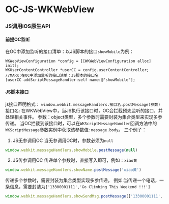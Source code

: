 # OC-JS-WKWebView
### JS调用iOS原生API

#### 前提OC监听
在OC中添加监听的接口清单：以JS脚本的接口`showMobile`为例：
```objc
WKWebViewConfiguration *config = [[WKWebViewConfiguration alloc] init];
WKUserContentController *userCC = config.userContentController;
//MARK:在OC中添加监听的接口清单：JS脚本的接口名
[userCC addScriptMessageHandler:self name:@"showMobile"];
```
#### JS脚本接口
js接口声明格式：
`window.webkit.messageHandlers.接口名.postMessage(参数)`
接口名: 在WKWebView中，当JS执行该接口时，OC会拦截预先监听的接口，并处理相关事件。
参数：object类型，多个参数时需要封装为集合类型来实现多参传递。
当OC拦截到该接口时，可以在`WKScriptMessageHandler`回调方法中的`WKScriptMessage`参数实例中获取该参数值: `message.body`。
三个例子：
1. JS无参调用OC
当无参调用OC时，参数必须为`null`
```js
window.webkit.messageHandlers.showMobile.postMessage(null)
```
2. JS传参调用OC
传递单个参数时，直接写入即可，例如：`xiao黄`
```js
window.webkit.messageHandlers.showName.postMessage('xiao黄')
```
传递多个参数时，需要封装为集合类型实现多参传递。
例如:当传递一个电话，一条信息，需要封装为`['13300001111','Go Climbing This Weekend !!!']`
```js
window.webkit.messageHandlers.showSendMsg.postMessage(['13300001111', 'Go Climbing This Weekend !!!'])
```

